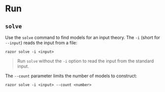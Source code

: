 # Run

## `solve`

Use the `solve` command to find models for an input theory. The `-i` (short for `--input`)
reads the input from a file:

```
razor solve -i <input>
```

> Run `solve` without the `-i` option to read the input from the standard input.

The `--count` parameter limits the number of models to construct:

```
razor solve -i <input> --count <number>
```